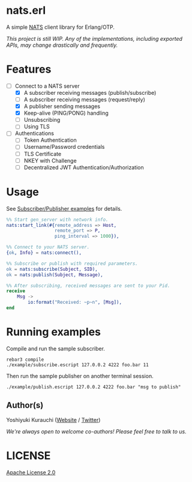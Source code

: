 # nats.erl

A simple [NATS](https://nats.io/) client library for Erlang/OTP.

_This project is still WIP. Any of the implementations, including exported APIs, may change drastically and frequently._

# Features

- [ ] Connect to a NATS server
  - [x] A subscriber receiving messages (publish/subscribe)
  - [ ] A subscriber receiving  messages (request/reply)
  - [x] A publisher sending messages
  - [x] Keep-alive (PING/PONG) handling
  - [ ] Unsubscribing
  - [ ] Using TLS
- [ ] Authentications
  - [ ] Token Authentication
  - [ ] Username/Password credentials
  - [ ] TLS Certificate
  - [ ] NKEY with Challenge
  - [ ] Decentralized JWT Authentication/Authorization

# Usage

See [Subscriber/Publisher examples](./example) for details.

```erlang
%% Start gen_server with network info.
nats:start_link(#{remote_address => Host,
                  remote_port => P,
                  ping_interval => 1000}),

%% Connect to your NATS server.
{ok, Info} = nats:connect(),

%% Subscribe or publish with required parameters.
ok = nats:subscribe(Subject, SID),
ok = nats:publish(Subject, Message),

%% After subscribing, received messages are sent to your Pid.
receive
    Msg ->
        io:format("Received: ~p~n", [Msg]),
end
```

# Running examples

Compile and run the sample subscriber.

```shell-session
rebar3 compile
./example/subscribe.escript 127.0.0.2 4222 foo.bar 11
```

Then run the sample publisher on another terminal session.

```shell-session
./example/publish.escript 127.0.0.2 4222 foo.bar "msg to publish"
```

## Author(s)

Yoshiyuki Kurauchi ([Website](https://wmnsk.com/) / [Twitter](https://twitter.com/wmnskdmms))

_We're always open to welcome co-authors! Please feel free to talk to us._

# LICENSE

[Apache License 2.0](./LICENSE)
